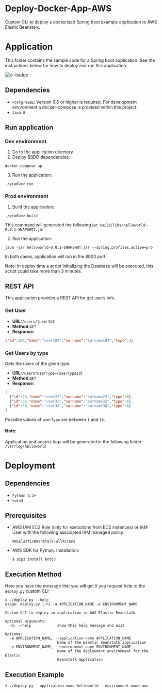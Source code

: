 # Deploy-Docker-App-AWS

Custom CLI to deploy a dockerized Spring boot example application to AWS Elastic Beanstalk.

# Application

This folder contains the sample code for a Spring boot application. See the instructions below for how to deploy and run this application.

![ci-badge](https://storage.googleapis.com/nodejs-getting-started-tests-badges/1-tests.svg)

## Dependencies

* `PostgreSQL`: Version 9.6 or higher is required. For development environment a docker-compose is provided within this project.
* `Java 8`

## Run application

### Dev environment

1. Go to the application directory
2. Deploy BBDD dependencies: 

```
docker-compose up
```

3. Run the application:

```
./gradlew run
```

### Prod environment

1. Build the application: 

```
./gradlew build
```

This command will generated the following jar: `build/libs/helloworld-0.0.1-SNAPSHOT.jar`

2. Run the application: 

```
java -jar helloworld-0.0.1-SNAPSHOT.jar --spring.profiles.active=pro
```

In both cases, application will run in the 8000 port.

Note: In deploy time a script initializing the Database will be executed, this script could take more than 3 minutes.

## REST API

This application provides a REST API for get users info.

### Get User

* **URL:**`/users/{userId}`
* **Method:**`GET`
* **Response:**  

```json
{"id":104,"name":"user104","surname":"surname104","type":3}
```

### Get Users by type

Gets the users of the given type. 

* **URL:**`/users?userType={userTypeId}` 
* **Method:**`GET`
* **Response:**  

```json
[
  {"id":23,"name":"user23","surname":"surname23","type":6},
  {"id":32,"name":"user32","surname":"surname32","type":6},
  {"id":38,"name":"user38","surname":"surname38","type":6}
]
```

Possible values of `userType` are between `1` and `10`.

#### Note:

Application and access logs will be generated in the following folder: `/var/log/helloworld` 

# Deployment

## Dependencies

* `Python 3.3+`
* `boto3`

## Prerequisites

* AWS IAM EC2 Role (only for executions from EC2 instances) or IAM User with the following associated IAM managed policy:

      AWSElasticBeanstalkFullAccess

* AWS SDK for Python. Installation:

      $ pip3 install boto3

## Execution Method

Here you have the message that you will get if you request help to the `deploy.py` custom CLI:

    $ ./deploy.py --help
    usage: deploy.py [-h] -a APPLICATION_NAME -e ENVIRONMENT_NAME

    Custom CLI to deploy an application to AWS Elastic Beanstalk

    optional arguments:
      -h, --help            show this help message and exit

    Options:
      -a APPLICATION_NAME, --application-name APPLICATION_NAME
                            Name of the Elastic Beanstalk application
      -e ENVIRONMENT_NAME, --environment-name ENVIRONMENT_NAME
                            Name of the deployment environment for the Elastic
                            Beanstalk application

## Execution Example

    $ ./deploy.py --application-name helloworld --environment-name aws
